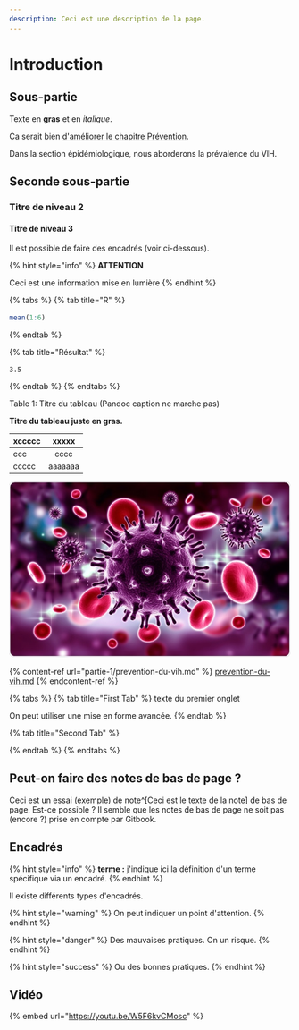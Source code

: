 ```yaml
---
description: Ceci est une description de la page.
---
```


# Introduction

## Sous-partie

Texte en **gras** et en _italique_.

Ca serait bien [d'améliorer le chapitre Prévention](partie-1/prevention-du-vih.md#sous-partie-2).

Dans la section épidémiologique, nous aborderons la prévalence du VIH.

## Seconde sous-partie

### Titre de niveau 2

#### Titre de niveau 3

Il est possible de faire des encadrés (voir ci-dessous).

{% hint style="info" %}
**ATTENTION**

Ceci est une information mise en lumière
{% endhint %}

{% tabs %}
{% tab title="R" %}
```r
mean(1:6)
```
{% endtab %}

{% tab title="Résultat" %}
```
3.5
```
{% endtab %}
{% endtabs %}

Table 1: Titre du tableau (Pandoc caption ne marche pas)

**Titre du tableau juste en gras.**

| xccccc |  xxxxx  |
| ------ | :-----: |
| ccc    |   cccc  |
| ccccc  | aaaaaaa |

![Titre de l'image](.gitbook/assets/image.jpg)

{% content-ref url="partie-1/prevention-du-vih.md" %}
[prevention-du-vih.md](partie-1/prevention-du-vih.md)
{% endcontent-ref %}

{% tabs %}
{% tab title="First Tab" %}
texte du premier onglet

On peut utiliser une mise en forme avancée.
{% endtab %}

{% tab title="Second Tab" %}

{% endtab %}
{% endtabs %}

## Peut-on faire des notes de bas de page ?

Ceci est un essai (exemple) de note^\[Ceci est le texte de la note] de bas de page. Est-ce possible ? Il semble que les notes de bas de page ne soit pas (encore ?) prise en compte par Gitbook.

## Encadrés

{% hint style="info" %}
**terme :** j'indique ici la définition d'un terme spécifique via un encadré.
{% endhint %}

Il existe différents types d'encadrés.

{% hint style="warning" %}
On peut indiquer un point d'attention.
{% endhint %}

{% hint style="danger" %}
Des mauvaises pratiques. On un risque.
{% endhint %}

{% hint style="success" %}
Ou des bonnes pratiques.
{% endhint %}

## Vidéo

{% embed url="https://youtu.be/W5F6kvCMosc" %}


